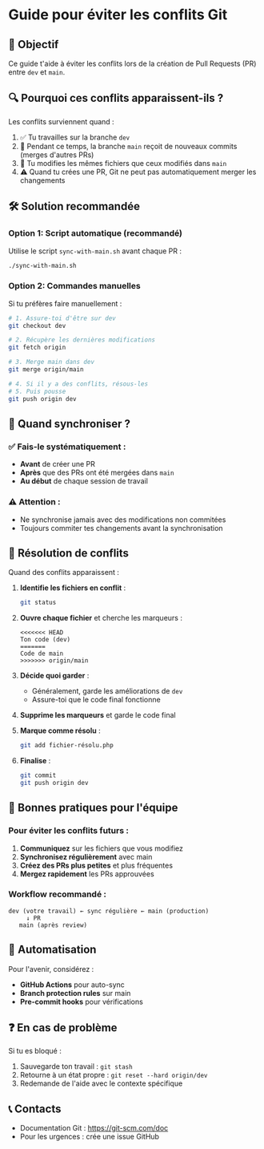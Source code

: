 # Guide pour éviter les conflits Git

## 🎯 Objectif
Ce guide t'aide à éviter les conflits lors de la création de Pull Requests (PR) entre `dev` et `main`.

## 🔍 Pourquoi ces conflits apparaissent-ils ?

Les conflits surviennent quand :
1. ✅ Tu travailles sur la branche `dev`
2. 🔄 Pendant ce temps, la branche `main` reçoit de nouveaux commits (merges d'autres PRs)
3. 📝 Tu modifies les mêmes fichiers que ceux modifiés dans `main`
4. ⚠️ Quand tu crées une PR, Git ne peut pas automatiquement merger les changements

## 🛠️ Solution recommandée

### Option 1: Script automatique (recommandé)
Utilise le script `sync-with-main.sh` avant chaque PR :

```bash
./sync-with-main.sh
```

### Option 2: Commandes manuelles
Si tu préfères faire manuellement :

```bash
# 1. Assure-toi d'être sur dev
git checkout dev

# 2. Récupère les dernières modifications
git fetch origin

# 3. Merge main dans dev
git merge origin/main

# 4. Si il y a des conflits, résous-les
# 5. Puis pousse
git push origin dev
```

## 📅 Quand synchroniser ?

### ✅ Fais-le systématiquement :
- **Avant** de créer une PR
- **Après** que des PRs ont été mergées dans `main`
- **Au début** de chaque session de travail

### ⚠️ Attention :
- Ne synchronise jamais avec des modifications non commitées
- Toujours commiter tes changements avant la synchronisation

## 🔧 Résolution de conflits

Quand des conflits apparaissent :

1. **Identifie les fichiers en conflit** :
   ```bash
   git status
   ```

2. **Ouvre chaque fichier** et cherche les marqueurs :
   ```
   <<<<<<< HEAD
   Ton code (dev)
   =======
   Code de main
   >>>>>>> origin/main
   ```

3. **Décide quoi garder** :
   - Généralement, garde les améliorations de `dev`
   - Assure-toi que le code final fonctionne

4. **Supprime les marqueurs** et garde le code final

5. **Marque comme résolu** :
   ```bash
   git add fichier-résolu.php
   ```

6. **Finalise** :
   ```bash
   git commit
   git push origin dev
   ```

## 🎯 Bonnes pratiques pour l'équipe

### Pour éviter les conflits futurs :
1. **Communiquez** sur les fichiers que vous modifiez
2. **Synchronisez régulièrement** avec main
3. **Créez des PRs plus petites** et plus fréquentes
4. **Mergez rapidement** les PRs approuvées

### Workflow recommandé :
```
dev (votre travail) ← sync régulière ← main (production)
     ↓ PR
   main (après review)
```

## 🚀 Automatisation

Pour l'avenir, considérez :
- **GitHub Actions** pour auto-sync
- **Branch protection rules** sur main
- **Pre-commit hooks** pour vérifications

## ❓ En cas de problème

Si tu es bloqué :
1. Sauvegarde ton travail : `git stash`
2. Retourne à un état propre : `git reset --hard origin/dev`
3. Redemande de l'aide avec le contexte spécifique

## 📞 Contacts
- Documentation Git : https://git-scm.com/doc
- Pour les urgences : crée une issue GitHub
